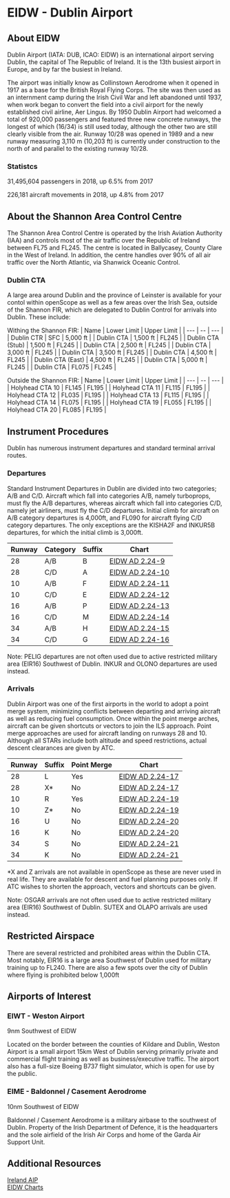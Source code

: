 # EIDW - Dublin Airport

## About EIDW
Dublin Airport (IATA: DUB, ICAO: EIDW) is an international airport serving Dublin, the capital of The Republic of Ireland. It is the 13th busiest airport in Europe, and by far the busiest in Ireland.

The airport was initially know as Collinstown Aerodrome when it opened in 1917 as a base for the British Royal Flying Corps. The site was then used as an internment camp during the Irish Civil War and left abandoned until 1937, when work began to convert the field into a civil airport for the newly established civil airline, Aer Lingus. By 1950 Dublin Airport had welcomed a total of 920,000 passengers and featured three new concrete runways, the longest of which (16/34) is still used today, although the other two are still clearly visible from the air. Runway 10/28 was opened in 1989 and a new runway measuring 3,110 m (10,203 ft) is currently under construction to the north of and parallel to the existing runway 10/28.

### Statistcs
31,495,604 passengers in 2018, up 6.5% from 2017

226,181 aircraft movements in 2018, up 4.8% from 2017

## About the Shannon Area Control Centre
The Shannon Area Control Centre is operated by the Irish Aviation Authority (IAA) and controls most of the air traffic over the Republic of Ireland between FL75 and FL245. The centre is located in Ballycasey, County Clare in the West of Ireland. In addition, the centre handles over 90% of all air traffic over the North Atlantic, via Shanwick Oceanic Control.

### Dublin CTA
A large area around Dublin and the province of Leinster is available for your contol within openScope as well as a few areas over the Irish Sea, outside of the Shannon FIR, which are delegated to Dublin Control for arrivals into Dublin. These include:

Withing the Shannon FIR:
| Name | Lower Limit | Upper Limit |
| --- | -- | --- |
| Dublin CTR | SFC | 5,000 ft |
| Dublin CTA | 1,500 ft | FL245 |
| Dublin CTA (Stub) | 1,500 ft | FL245 |
| Dublin CTA | 2,500 ft | FL245 |
| Dublin CTA | 3,000 ft | FL245 |
| Dublin CTA | 3,500 ft | FL245 |
| Dublin CTA | 4,500 ft | FL245 |
| Dublin CTA (East) | 4,500 ft | FL245 |
| Dublin CTA | 5,000 ft | FL245 |
| Dublin CTA | FL075 | FL245 |

Outside the Shannon FIR:
| Name | Lower Limit | Upper Limit |
| --- | -- | --- |
| Holyhead CTA 10 | FL145 | FL195 |
| Holyhead CTA 11 | FL115 | FL195 |
| Holyhead CTA 12 | FL035 | FL195 |
| Holyhead CTA 13 | FL115 | FL195 |
| Holyhead CTA 14 | FL075 | FL195 |
| Holyhead CTA 19 | FL055 | FL195 |
| Holyhead CTA 20 | FL085 | FL195 |

## Instrument Procedures
Dublin has numerous instrument departures and standard terminal arrival routes.

### Departures
Standard Instrument Departures in Dublin are divided into two categories; A/B and C/D. Aircraft which fall into categories A/B, namely turboprops, must fly the A/B departures, whereas aircraft which fall into categories C/D, namely jet airliners, must fly the C/D departures. Initial climb for aircraft on A/B category departures is 4,000ft, and FL090 for aircraft flying C/D category departures. The only exceptions are the KISHA2F and INKUR5B departures, for which the initial climb is 3,000ft.

| Runway | Category | Suffix | Chart |
| --- | -- | -- | --- |
| 28 | A/B | B | [EIDW AD 2.24-9](http://iaip.iaa.ie/iaip/Published%20Files/AIP%20Files/AD/Chart%20Files/EIDW/EI_AD_2_EIDW_24-9_en.pdf) |
| 28 | C/D | A | [EIDW AD 2.24-10](http://iaip.iaa.ie/iaip/Published%20Files/AIP%20Files/AD/Chart%20Files/EIDW/EI_AD_2_EIDW_24-10_en.pdf) |
| 10 | A/B | F | [EIDW AD 2.24-11](http://iaip.iaa.ie/iaip/Published%20Files/AIP%20Files/AD/Chart%20Files/EIDW/EI_AD_2_EIDW_24-11.1_en.pdf) |
| 10 | C/D | E | [EIDW AD 2.24-12](http://iaip.iaa.ie/iaip/Published%20Files/AIP%20Files/AD/Chart%20Files/EIDW/EI_AD_2_EIDW_24-12.1_en.pdf) |
| 16 | A/B | P | [EIDW AD 2.24-13](http://iaip.iaa.ie/iaip/Published%20Files/AIP%20Files/AD/Chart%20Files/EIDW/EI_AD_2_EIDW_24-13_en.pdf) |
| 16 | C/D | M | [EIDW AD 2.24-14](http://iaip.iaa.ie/iaip/Published%20Files/AIP%20Files/AD/Chart%20Files/EIDW/EI_AD_2_EIDW_24-14_en.pdf) |
| 34 | A/B | H | [EIDW AD 2.24-15](http://iaip.iaa.ie/iaip/Published%20Files/AIP%20Files/AD/Chart%20Files/EIDW/EI_AD_2_EIDW_24-15_en.pdf) |
| 34 | C/D | G | [EIDW AD 2.24-16](http://iaip.iaa.ie/iaip/Published%20Files/AIP%20Files/AD/Chart%20Files/EIDW/EI_AD_2_EIDW_24-16_en.pdf) |

Note: PELIG departures are not often used due to active restricted military area (EIR16) Southwest of Dublin. INKUR and OLONO departures are used instead.

### Arrivals
Dublin Airport was one of the first airports in the world to adopt a point merge system, minimizing conflicts between departing and arriving aircraft as well as reducing fuel consumption. Once within the point merge arches, aircraft can be given shortcuts or vectors to join the ILS approach. Point merge approaches are used for aircraft landing on runways 28 and 10. Although all STARs include both altitude and speed restrictions, actual descent clearances are given by ATC.

| Runway | Suffix | Point Merge | Chart |
| --- | -- | -- | --- |
| 28 | L | Yes | [EIDW AD 2.24-17](http://iaip.iaa.ie/iaip/Published%20Files/AIP%20Files/AD/Chart%20Files/EIDW/EI_AD_2_EIDW_24-17.1_en.pdf) |
| 28 | X* | No | [EIDW AD 2.24-17](http://iaip.iaa.ie/iaip/Published%20Files/AIP%20Files/AD/Chart%20Files/EIDW/EI_AD_2_EIDW_24-17.4_en.pdf) |
| 10 | R | Yes | [EIDW AD 2.24-19](http://iaip.iaa.ie/iaip/Published%20Files/AIP%20Files/AD/Chart%20Files/EIDW/EI_AD_2_EIDW_24-19.1_en.pdf) |
| 10 | Z* | No | [EIDW AD 2.24-19](http://iaip.iaa.ie/iaip/Published%20Files/AIP%20Files/AD/Chart%20Files/EIDW/EI_AD_2_EIDW_24-19.5_en.pdf) |
| 16 | U | No | [EIDW AD 2.24-20](http://iaip.iaa.ie/iaip/Published%20Files/AIP%20Files/AD/Chart%20Files/EIDW/EI_AD_2_EIDW_24-20_en.pdf) |
| 16 | K | No | [EIDW AD 2.24-20](http://iaip.iaa.ie/iaip/Published%20Files/AIP%20Files/AD/Chart%20Files/EIDW/EI_AD_2_EIDW_24-20_en.pdf) |
| 34 | S | No | [EIDW AD 2.24-21](http://iaip.iaa.ie/iaip/Published%20Files/AIP%20Files/AD/Chart%20Files/EIDW/EI_AD_2_EIDW_24-21_en.pdf) |
| 34 | K | No | [EIDW AD 2.24-21](http://iaip.iaa.ie/iaip/Published%20Files/AIP%20Files/AD/Chart%20Files/EIDW/EI_AD_2_EIDW_24-21_en.pdf) |

\*X and Z arrivals are not available in openScope as these are never used in real life. They are available for descent and fuel planning purposes only. If ATC wishes to shorten the approach, vectors and shortcuts can be given.

Note: OSGAR arrivals are not often used due to active restricted military area (EIR16) Southwest of Dublin. SUTEX and OLAPO arrivals are used instead.

## Restricted Airspace
There are several restricted and prohibited areas within the Dublin CTA. Most notably, EIR16 is a large area Southwest of Dublin used for military training up to FL240. There are also a few spots over the city of Dublin where flying is prohibited below 1,000ft

## Airports of Interest

### EIWT - Weston Airport  
9nm Southwest of EIDW  

Located on the border between the counties of Kildare and Dublin, Weston Airport is a small airport 15km West of Dublin serving primarily private and commercial flight training as well as business/executive traffic. The airport also has a full-size Boeing B737 flight simulator, which is open for use by the public.

### EIME - Baldonnel / Casement Aerodrome
10nm Southwest of EIDW  

Baldonnel / Casement Aerodrome is a military airbase to the southwest of Dublin. Property of the Irish Department of Defence, it is the headquarters and the sole airfield of the Irish Air Corps and home of the Garda Air Support Unit.

## Additional Resources
[Ireland AIP](http://iaip.iaa.ie/iaip/index.htm)  
[EIDW Charts](http://iaip.iaa.ie/iaip/aip_eidw_charts.htm)  